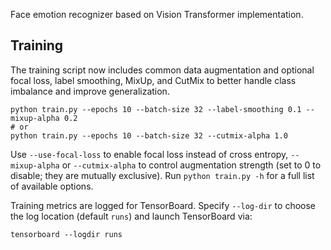 Face emotion recognizer based on Vision Transformer implementation.

## Training

The training script now includes common data augmentation and optional
focal loss, label smoothing, MixUp, and CutMix to better handle class
imbalance and improve generalization.

```
python train.py --epochs 10 --batch-size 32 --label-smoothing 0.1 --mixup-alpha 0.2
# or
python train.py --epochs 10 --batch-size 32 --cutmix-alpha 1.0
```

Use `--use-focal-loss` to enable focal loss instead of cross entropy,
`--mixup-alpha` or `--cutmix-alpha` to control augmentation strength
(set to 0 to disable; they are mutually exclusive). Run `python
train.py -h` for a full list of available options.

Training metrics are logged for TensorBoard. Specify `--log-dir` to
choose the log location (default `runs`) and launch TensorBoard via:

```
tensorboard --logdir runs
```
